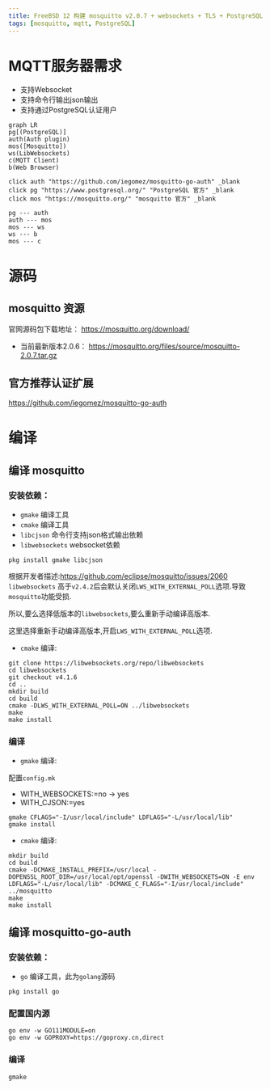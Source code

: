 ```yaml
---
title: FreeBSD 12 构建 mosquitto v2.0.7 + websockets + TLS + PostgreSQL认证 date: 2021-02-01 00:07:53
tags: [mosquitto, mqtt, PostgreSQL]
---
```


# MQTT服务器需求

- 支持Websocket
- 支持命令行输出json输出
- 支持通过PostgreSQL认证用户

```mermaid
graph LR
pg[(PostgreSQL)]
auth(Auth plugin)
mos([Mosquitto])
ws(LibWebsockets)
c(MQTT Client)
b(Web Browser)

click auth "https://github.com/iegomez/mosquitto-go-auth" _blank
click pg "https://www.postgresql.org/" "PostgreSQL 官方" _blank
click mos "https://mosquitto.org/" "mosquitto 官方" _blank

pg --- auth
auth --- mos
mos --- ws
ws --- b
mos --- c
```

# 源码

## mosquitto 资源

官网源码包下载地址： https://mosquitto.org/download/

- 当前最新版本2.0.6： https://mosquitto.org/files/source/mosquitto-2.0.7.tar.gz

## 官方推荐认证扩展

https://github.com/iegomez/mosquitto-go-auth

# 编译

## 编译 mosquitto

### 安装依赖：

- `gmake` 编译工具
- `cmake` 编译工具
- `libcjson` 命令行支持json格式输出依赖
- `libwebsockets` websocket依赖

```shell
pkg install gmake libcjson
```

根据开发者描述:https://github.com/eclipse/mosquitto/issues/2060
`libwebsockets` 高于`v2.4.2`后会默认关闭`LWS_WITH_EXTERNAL_POLL`选项.导致`mosquitto`功能受损.

所以,要么选择低版本的`libwebsockets`,要么重新手动编译高版本.

这里选择重新手动编译高版本,开启`LWS_WITH_EXTERNAL_POLL`选项.

* `cmake` 编译:

```shell
git clone https://libwebsockets.org/repo/libwebsockets
cd libwebsockets
git checkout v4.1.6
cd ..
mkdir build
cd build
cmake -DLWS_WITH_EXTERNAL_POLL=ON ../libwebsockets
make
make install
```

### 编译

* `gmake` 编译:

配置`config.mk`

- WITH_WEBSOCKETS:=no -> yes
- WITH_CJSON:=yes

```shell
gmake CFLAGS="-I/usr/local/include" LDFLAGS="-L/usr/local/lib"
gmake install
```

* `cmake` 编译:

```shell
mkdir build
cd build
cmake -DCMAKE_INSTALL_PREFIX=/usr/local -DOPENSSL_ROOT_DIR=/usr/local/opt/openssl -DWITH_WEBSOCKETS=ON -E env LDFLAGS="-L/usr/local/lib" -DCMAKE_C_FLAGS="-I/usr/local/include" ../mosquitto
make
make install
```

## 编译 mosquitto-go-auth

### 安装依赖：

- `go` 编译工具，此为`golang`源码

```shell
pkg install go
```

### 配置国内源

```shell
go env -w GO111MODULE=on
go env -w GOPROXY=https://goproxy.cn,direct
```

### 编译

```shell
gmake
```
